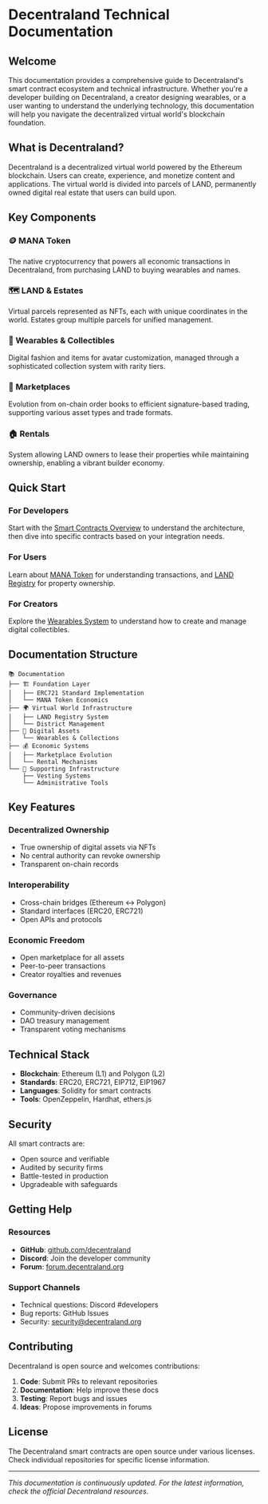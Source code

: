 # Decentraland Technical Documentation

## Welcome

This documentation provides a comprehensive guide to Decentraland's smart contract ecosystem and technical infrastructure. Whether you're a developer building on Decentraland, a creator designing wearables, or a user wanting to understand the underlying technology, this documentation will help you navigate the decentralized virtual world's blockchain foundation.

## What is Decentraland?

Decentraland is a decentralized virtual world powered by the Ethereum blockchain. Users can create, experience, and monetize content and applications. The virtual world is divided into parcels of LAND, permanently owned digital real estate that users can build upon.

## Key Components

### 🪙 MANA Token
The native cryptocurrency that powers all economic transactions in Decentraland, from purchasing LAND to buying wearables and names.

### 🗺️ LAND & Estates
Virtual parcels represented as NFTs, each with unique coordinates in the world. Estates group multiple parcels for unified management.

### 👕 Wearables & Collectibles
Digital fashion and items for avatar customization, managed through a sophisticated collection system with rarity tiers.

### 🏪 Marketplaces
Evolution from on-chain order books to efficient signature-based trading, supporting various asset types and trade formats.

### 🏠 Rentals
System allowing LAND owners to lease their properties while maintaining ownership, enabling a vibrant builder economy.

## Quick Start

### For Developers
Start with the [Smart Contracts Overview](contracts/intro.md) to understand the architecture, then dive into specific contracts based on your integration needs.

### For Users
Learn about [MANA Token](contracts/mana.md) for understanding transactions, and [LAND Registry](contracts/land.md) for property ownership.

### For Creators
Explore the [Wearables System](contracts/wearables-contracts.md) to understand how to create and manage digital collectibles.

## Documentation Structure

```
📚 Documentation
├── 🏗️ Foundation Layer
│   ├── ERC721 Standard Implementation
│   └── MANA Token Economics
├── 🌍 Virtual World Infrastructure
│   ├── LAND Registry System
│   └── District Management
├── 🎨 Digital Assets
│   └── Wearables & Collections
├── 💰 Economic Systems
│   ├── Marketplace Evolution
│   └── Rental Mechanisms
└── 🔧 Supporting Infrastructure
    ├── Vesting Systems
    └── Administrative Tools
```

## Key Features

### Decentralized Ownership
- True ownership of digital assets via NFTs
- No central authority can revoke ownership
- Transparent on-chain records

### Interoperability
- Cross-chain bridges (Ethereum ↔ Polygon)
- Standard interfaces (ERC20, ERC721)
- Open APIs and protocols

### Economic Freedom
- Open marketplace for all assets
- Peer-to-peer transactions
- Creator royalties and revenues

### Governance
- Community-driven decisions
- DAO treasury management
- Transparent voting mechanisms

## Technical Stack

- **Blockchain**: Ethereum (L1) and Polygon (L2)
- **Standards**: ERC20, ERC721, EIP712, EIP1967
- **Languages**: Solidity for smart contracts
- **Tools**: OpenZeppelin, Hardhat, ethers.js

## Security

All smart contracts are:
- Open source and verifiable
- Audited by security firms
- Battle-tested in production
- Upgradeable with safeguards

## Getting Help

### Resources
- **GitHub**: [github.com/decentraland](https://github.com/decentraland)
- **Discord**: Join the developer community
- **Forum**: [forum.decentraland.org](https://forum.decentraland.org)

### Support Channels
- Technical questions: Discord #developers
- Bug reports: GitHub Issues
- Security: security@decentraland.org

## Contributing

Decentraland is open source and welcomes contributions:

1. **Code**: Submit PRs to relevant repositories
2. **Documentation**: Help improve these docs
3. **Testing**: Report bugs and issues
4. **Ideas**: Propose improvements in forums

## License

The Decentraland smart contracts are open source under various licenses. Check individual repositories for specific license information.

---

*This documentation is continuously updated. For the latest information, check the official Decentraland resources.*
